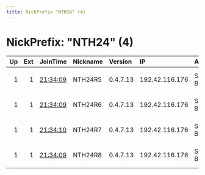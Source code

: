 ```yaml
---
title: NickPrefix "NTH24" (4)
---
```


# NickPrefix: "NTH24" (4)

|   Up |   Ext | JoinTime                                                                                              | Nickname   | Version   | IP             | AS        | CC   |   ORp |   Dirp | OS   | Contact                            |   eFamMembers |
|-----:|------:|:------------------------------------------------------------------------------------------------------|:-----------|:----------|:---------------|:----------|:-----|------:|-------:|:-----|:-----------------------------------|--------------:|
|    1 |     1 | [21:34:09](https://nusenu.github.io/OrNetStats/w/relay/077C4A89A06F9560CED75BEF751BA2334378C3A3.html) | NTH24R5    | 0.4.7.13  | 192.42.116.176 | SURF B.V. | nl   |  9004 |      0 | BSD  | email:mail nothingtohide.nl url:no |           202 |
|    1 |     1 | [21:34:09](https://nusenu.github.io/OrNetStats/w/relay/8DC5CD302136287D6DCC15EA9C117D8C64AE8E68.html) | NTH24R6    | 0.4.7.13  | 192.42.116.176 | SURF B.V. | nl   |  9005 |      0 | BSD  | email:mail nothingtohide.nl url:no |           202 |
|    1 |     1 | [21:34:10](https://nusenu.github.io/OrNetStats/w/relay/7E95FDF5EF72C6543A448A202AFED4B459E97EA2.html) | NTH24R7    | 0.4.7.13  | 192.42.116.176 | SURF B.V. | nl   |  9006 |      0 | BSD  | email:mail nothingtohide.nl url:no |           202 |
|    1 |     1 | [21:34:09](https://nusenu.github.io/OrNetStats/w/relay/8C6C94416AF82A718133FEF9A507E6A730B428CB.html) | NTH24R8    | 0.4.7.13  | 192.42.116.176 | SURF B.V. | nl   |  9007 |      0 | BSD  | email:mail nothingtohide.nl url:no |           202 |

